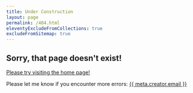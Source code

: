 ```yaml
---
title: Under Construction
layout: page
permalink: /404.html
eleventyExcludeFromCollections: true
excludeFromSitemap: true
---
```


## Sorry, that page doesn't exist!

[Please try visiting the home page!](/)

Please let me know if you encounter more errors:
<a href="mailto:{{ meta.creator.email }}">{{ meta.creator.email }}</a>
